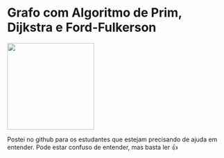  # Grafo com Algoritmo de Prim, Dijkstra e Ford-Fulkerson
 
 <img src="https://i.pinimg.com/736x/3b/32/14/3b321416ce25a74fb3c758a3bad2be41.jpg" width="200" />

Postei no github para os estudantes que estejam precisando de ajuda em entender. Pode estar confuso de entender, mas basta ler :thumbsup: 